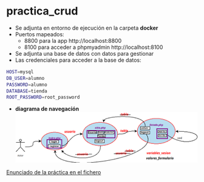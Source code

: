 # practica_crud
* Se adjunta en entorno de ejecución en la carpeta **docker**
* Puertos mapeados:
  * 8800 para la app http://localhost:8800
  * 8100 para acceder a phpmyadmin http://localhost:8100
* Se adjunta una base de datos con datos para gestionar
* Las credenciales para acceder a la base de datos: 
```bash
HOST=mysql
DB_USER=alumno
PASSWORD=alumno
DATABASE=tienda
ROOT_PASSWORD=root_password 
```

* **diagrama de navegación**
![practica_crud.png](practica_crud.png)

[Enunciado de la práctica en el fichero](practica_crud.pdf)